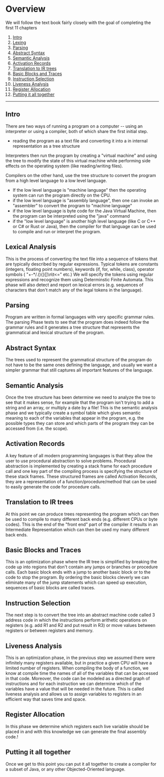 # Overview

We will follow the text book fairly closely with the goal of completing the first 11 chapters

1. [Intro](#intro)
2. [Lexing](#lexical-analysis)
3. [Parsing](#parsing)
4. [Abstract Syntax](#abstract-syntax)
5. [Semantic Analysis](#semantic-analysis)
6. [Activation Records](#activation-records)
7. [Translation to IR trees](#translation-to-ir-trees)
8. [Basic Blocks and Traces](#Basic-Blocks-and-Traces)
9. [Instruction Selection](#Instruction-Selection)
10. [Liveness Analysis](#Liveness-Analysis)
11. [Register Allocation](#Register-Allocation)
12. [Putting it all together](#Putting-it-all-together)

---



## Intro
There are two ways of running a program on a computer -- using an interpreter or using a compiler, both of which share the first initial step.
* reading the program as a text file and converting it into a in internal representation as a tree structure

Interpreters then run the program by creating a "virtual machine" and using the tree to modify the state of this virtual machine while performing side effects on the operating system (like reading/writing files). 

Compilers on the other hand, use the tree structure to convert the program from a high level language to a low level language. 
* If the low level language is "machine language" then the operating system can run the program directly on the CPU.
* if the low level language is "assembly language", then one can invoke an "assembler" to convert the program to "machine language"
* if the low level language is byte code for the Java Virtual Machine, then the program can be interpreted using the "java" command
* if the "low level language" is another high level language (like C or C++ or C# or Rust or Java), then the compiler for that language can be used to compile and run or interpret the program.




## Lexical Analysis
This is the process of converting the text file into a sequence of tokens that are typically described by regular expressions. Typical tokens are constants (integers, floating point numbers), keywords (if, for, while, class), operator symbols ( "+-*/.(){}[]\n\t<=" etc.) We will specify the tokens using regular expressions and recognize them using Determinstic Finite Automata. This phase will also detect and report on lexical errors (e.g. sequences of characters that don't match any of the legal tokens in the language).

## Parsing
Program are written in formal languages with very specific grammar rules.  The parsing Phase tests to see
that the program does indeed follow the grammar rules and it generates a tree structure that represents the grammatical and lexical structure of the program.

## Abstract Syntax
The trees used to represent the grammatical structure of the program do not have to be the same ones defining the language, and usually we want a simpler grammar that still captures all important features of the language. 

## Semantic Analysis
Once the tree structure has been determine we need to analyze the tree to see that it makes sense, for example that the program isn't trying to add a string and an array, or multiply a date by a file! This is the semantic analysis phase and we typically create a symbol table which gives semantic meaning to each
of the variables that appear in the program, e.g. the possible types they can store and which parts of the program they can be accessed from (i.e. the scope).

## Activation Records
A key feature of all modern programming languages is that they allow the user to use procedural abstraction to solve problems.  Procedural abstraction is implemented by creating a stack frame for each procedure call and one key part of the compiling process is specifying the structure of these stack frames. These structured frames are called Activation Records, they are a representation of a function/procedure/method that can be used to easily generate the code for procedure calls.


## Translation to IR trees
At this point we can produce trees representing the program which can then be used to compile to many different back ends (e.g. different CPUs or byte codes). This is the end of the "front end" part of the compiler it results in an Intermediate Representation which can then be used my many different back ends.

## Basic Blocks and Traces
This is an optimization phase where the IR tree is simplified by breaking the code up into regions that don't contain any jumps or branches or procedure calls. Each basic block ends with a jump to another basic block or to the code to stop the program. By ordering the basic blocks cleverly we can eliminate many of the jump statements which can speed up execution, sequences of basic blocks are called traces.

## Instruction Selection
The next step is to convert the tree into an abstract machine code called 3 address code in which
the instructions perform arithetic operations on registers (e.g. add R1 and R2 and put result in R3)
or move values between registers or between registers and memory.

## Liveness Analysis
This is an optimization phase, in the previous step we assumed there were infinitely many registers available, but in practice a given CPU will have a limited number of registers. When compiling the body of a function, we know at compile time the names of all of the variables that can be accessed in that code. Moreover, the code can be modeled as a directed graph of instructions and for each instruction we can determine which of the variables have a value that will be needed in the future. This is called liveness analysis and allows us to assign variables to registers in an efficient way that saves time and space.


## Register Allocation
In this phase we determine which registers each live variable should be placed in and with this knowledge we can generate the final assembly code.!

## Putting it all together
Once we get to this point you can put it all together to create a compiler for a subset of Java, or any other Objected-Oriented language.

